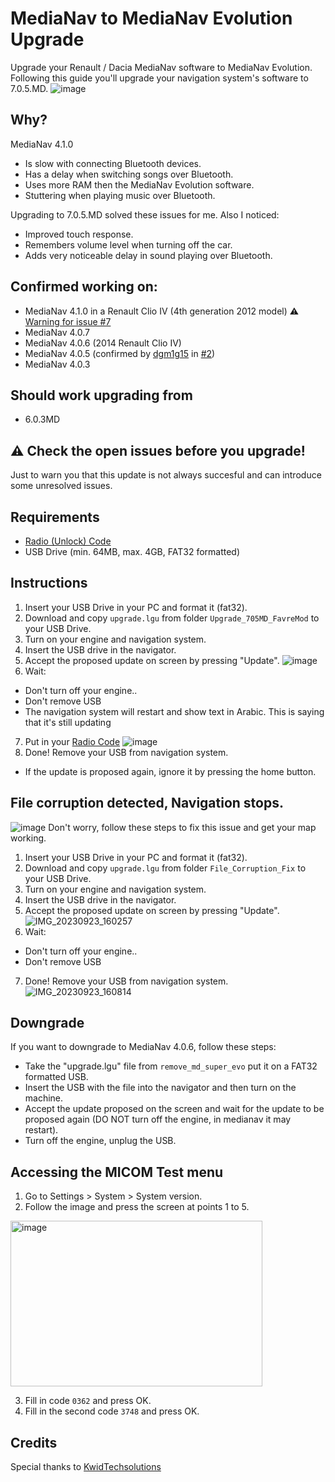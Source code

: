 # MediaNav to MediaNav Evolution Upgrade
Upgrade your Renault / Dacia MediaNav software to MediaNav Evolution.
Following this guide you'll upgrade your navigation system's software to 7.0.5.MD.
![image](https://github.com/m-a-x-s-e-e-l-i-g/MediaNav-to-Evolution-Upgrade/assets/7907436/a577d32b-5f15-4ec3-ada5-168c7cdaa149)

## Why?
MediaNav 4.1.0
- Is slow with connecting Bluetooth devices.
- Has a delay when switching songs over Bluetooth.
- Uses more RAM then the MediaNav Evolution software.
- Stuttering when playing music over Bluetooth.

Upgrading to 7.0.5.MD solved these issues for me. Also I noticed:
- Improved touch response.
- Remembers volume level when turning off the car.
- Adds very noticeable delay in sound playing over Bluetooth.

## Confirmed working on:
- MediaNav 4.1.0 in a Renault Clio IV (4th generation 2012 model) ⚠️ [Warning for issue #7](https://github.com/m-a-x-s-e-e-l-i-g/MediaNav-to-Evolution-Upgrade/issues/7) 
- MediaNav 4.0.7
- MediaNav 4.0.6 (2014 Renault Clio IV) 
- MediaNav 4.0.5 (confirmed by [dgm1g15](https://github.com/dgm1g15) in [#2](https://github.com/m-a-x-s-e-e-l-i-g/MediaNav-to-Evolution-Upgrade/issues/2))
- MediaNav 4.0.3

## Should work upgrading from
- 6.0.3MD

## ⚠️ Check the open issues before you upgrade!
Just to warn you that this update is not always succesful and can introduce some unresolved issues.

## Requirements
- [Radio (Unlock) Code](Radio_Code.md)
- USB Drive (min. 64MB, max. 4GB, FAT32 formatted)

## Instructions
1. Insert your USB Drive in your PC and format it (fat32).
2. Download and copy `upgrade.lgu` from folder `Upgrade_705MD_FavreMod` to your USB Drive.
3. Turn on your engine and navigation system.
4. Insert the USB drive in the navigator.
5. Accept the proposed update on screen by pressing "Update".
![image](https://github.com/m-a-x-s-e-e-l-i-g/MediaNav-to-Evolution-Upgrade/assets/7907436/f6c4c973-9e4f-4b43-bdbd-22483569360e)
6. Wait:
- Don't turn off your engine..
- Don't remove USB
- The navigation system will restart and show text in Arabic. This is saying that it's still updating
7. Put in your [Radio Code](Radio_Code.md)
![image](https://github.com/m-a-x-s-e-e-l-i-g/MediaNav-to-Evolution-Upgrade/assets/7907436/8de202e5-76a7-4ea1-82c1-564a44a67d4c)
8. Done! Remove your USB from navigation system.
 - If the update is proposed again, ignore it by pressing the home button.

## File corruption detected, Navigation stops.
![image](https://github.com/m-a-x-s-e-e-l-i-g/MediaNav-to-Evolution-Upgrade/assets/7907436/2b02517f-0dcd-4b1c-9d88-365673a7c797)
Don't worry, follow these steps to fix this issue and get your map working.
1. Insert your USB Drive in your PC and format it (fat32).
2. Download and copy `upgrade.lgu` from folder `File_Corruption_Fix` to your USB Drive.
3. Turn on your engine and navigation system.
4. Insert the USB drive in the navigator.
5. Accept the proposed update on screen by pressing "Update".
![IMG_20230923_160257](https://github.com/m-a-x-s-e-e-l-i-g/MediaNav-to-Evolution-Upgrade/assets/7907436/9b5df73a-a9a6-4805-a77a-5ee12a240145)
6. Wait:
- Don't turn off your engine..
- Don't remove USB
7. Done! Remove your USB from navigation system.
![IMG_20230923_160814](https://github.com/m-a-x-s-e-e-l-i-g/MediaNav-to-Evolution-Upgrade/assets/7907436/5a04b222-7003-40cc-846e-2b8603e753ef)

## Downgrade
If you want to downgrade to MediaNav 4.0.6, follow these steps:
- Take the "upgrade.lgu" file from `remove_md_super_evo` put it on a FAT32 formatted USB.
- Insert the USB with the file into the navigator and then turn on the machine.
- Accept the update proposed on the screen and wait for the update to be proposed again (DO NOT turn off the engine, in medianav it may restart).
- Turn off the engine, unplug the USB.

## Accessing the MICOM Test menu
1. Go to Settings > System > System version.  
2. Follow the image and press the screen at points 1 to 5.  
<img width="403" height="265" alt="image" src="https://github.com/user-attachments/assets/f8df3f4a-0242-4a53-8714-a166f1137a21" />

3. Fill in code `0362` and press OK.  
4. Fill in the second code `3748` and press OK.  

## Credits
Special thanks to [KwidTechsolutions](https://www.youtube.com/@KwidTechsolutions1)
